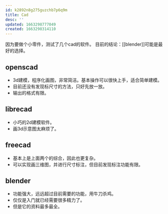 ```yaml
---
id: k2892n8g275guzchb7p6q9m
title: Cad
desc: ''
updated: 1663298777049
created: 1663298314110
---
```

因为要做个小零件，测试了几个cad的软件。
目前的结论：[[blender]]可能是最好的选择。

## openscad
- 3d建模，程序化画图，非常简洁。基本操作可以很快上手，适合简单建模。
- 目前还没有发现标尺寸的方法，只好先放一放。
- 输出的格式有限。

## librecad
- 小巧的2d建模软件。
- 画3d示意图太麻烦了。

## freecad
- 基本上是上面两个的综合，因此也更复杂。
- 可以实现画三维图，并进行尺寸标注，但目前发现标注功能有限。

## blender
- 功能强大，远远超过目前需要的功能，用牛刀杀鸡。
- 仅仅是入门就已经需要很多精力了。
- 但是它的资料最多最全。